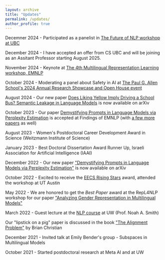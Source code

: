 ```yaml
---
layout: archive
title: "Updates"
permalink: /updates/
author_profile: true
---
```


Decemner 2024 - Participated as a panelist in [The Future of NLP workshop at UBC](https://nlp.cs.ubc.ca/future-of-nlp-workshop) 

December 2024 - I have accepted an offer from CS UBC and will be joining as an Assitant Professor starting August 2025.

November 2024 - Keynote at [The 4th Multilingual Representation Learning workshop, EMNLP](https://sigtyp.github.io/ws2024-mrl.html)

October 2024 - Moderating a panel about Safety in AI at [The Paul G. Allen School's 2024 Annual Research Showcase and Open House event](https://www.cs.washington.edu/industrial_affiliates/meetings/2024/talks)

August 2024 - Our new paper [Does Liking Yellow Imply Driving a School Bus? Semantic Leakage in Language Models](https://www.arxiv.org/pdf/2408.06518) is now available on arXiv

October 2023 - Our paper [Demystifying Prompts in Language Models via Perplexity Estimation](https://aclanthology.org/2023.findings-emnlp.679/) is accepted at Findings of EMNLP (with [a few more papers](https://twitter.com/hila_gonen/status/1731935919811510519) as well)

August 2023 - Women's Postdoctoral Career Development Award in Science (Weitzmann Institute of Science)

January 2023 - Best Doctoral Dissertation Award Runner Up, Israeli Association for Artificial Intelligence (IAAI)

December 2022 - Our new paper ["Demystifying Prompts in Language Models via Perplexity Estimation"](https://arxiv.org/pdf/2212.04037.pdf) is now available on arXiv

October 2022 - Excited to receive the [EECS Rising Stars](https://risingstars.utexas.edu/) award, attended the workshop at UT Austin

May 2022 - We are honored to get the *Best Paper* award at the RepL4NLP workshop for our paper ["Analyzing Gender Representation in Multilingual Models"](https://arxiv.org/pdf/2204.09168.pdf)

March 2022 - Guest lecture at the [NLP course](https://courses.cs.washington.edu/courses/csep517/) at UW (Prof. Noah A. Smith)

Our "lipstick on a pig" paper is discussed in the book ["The Alignment Problem"](https://brianchristian.org/the-alignment-problem/) by Brian Christian

December 2021 - Invited talk at Emily Bender's group - Subspaces in Multilingual Models

October 2021 - Started postdoctoral research at Meta AI and at UW 

